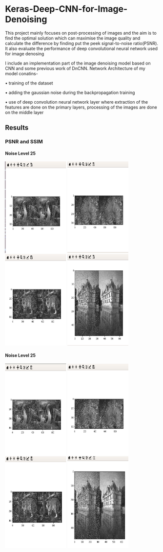 # Keras-Deep-CNN-for-Image-Denoising
This project mainly focuses on post-processing of images and the aim is to find the optimal solution which can maximise the image quality and calculate the difference by finding put the peek signal-to-noise ratio(PSNR). It also evaluate the performance of deep convolutional neural network used for image denosing

I include an implementation part of the image denoising model based on CNN and some previous work of DnCNN. Network Architecture of my model conatins-

• training of the dataset

• adding the gaussian noise during the backpropagation training

• use of deep convolution neural network layer where extraction of the features are done on the primary layers, processing of the images are done on the
  middle layer
  
## Results
### PSNR and SSIM
 #### Noise Level 25
<div class="row">
  <div class="column">
    <img src="https://github.com/Emharsh/Keras-Deep-CNN-for-Image-Denoising/blob/master/results/sigma25_fig1.png" width="200" height="300"> 
    <img src="https://github.com/Emharsh/Keras-Deep-CNN-for-Image-Denoising/blob/master/results/sigma25_fig2.png" width="200" height="300">
    <img src="https://github.com/Emharsh/Keras-Deep-CNN-for-Image-Denoising/blob/master/results/sigma25_fig3.png" width="200" height="300"> 
    <img src="https://github.com/Emharsh/Keras-Deep-CNN-for-Image-Denoising/blob/master/results/sigma25_fig4.png" width="200" height="300">
  </div>
  
  #### Noise Level 25
  <div class="column">
    <img src="https://github.com/Emharsh/Keras-Deep-CNN-for-Image-Denoising/blob/master/results/sigma30_fig1.png" width="200" height="300"> 
    <img src="https://github.com/Emharsh/Keras-Deep-CNN-for-Image-Denoising/blob/master/results/sigma30_fig2.png" width="200" height="300">
    <img src="https://github.com/Emharsh/Keras-Deep-CNN-for-Image-Denoising/blob/master/results/sigma30_fig3.png" width="200" height="300"> 
    <img src="https://github.com/Emharsh/Keras-Deep-CNN-for-Image-Denoising/blob/master/results/sigma30_fig4.png" width="200" height="300">
  </div>
</div>
